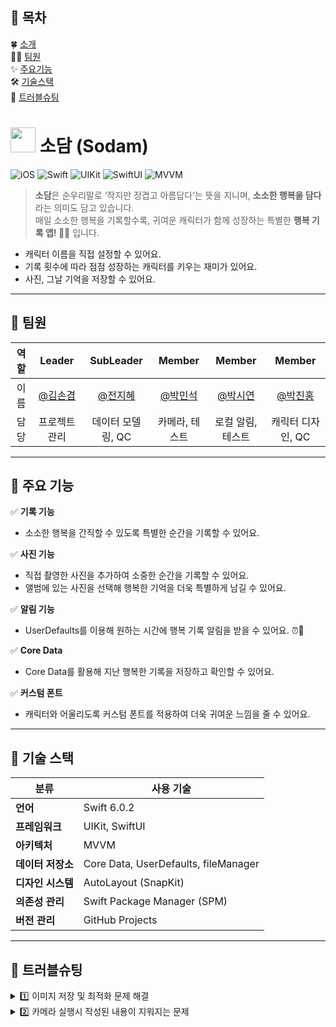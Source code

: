 ## 📖 목차
🍀 [소개](#-소담) <br>
👨‍💻 [팀원](#-팀원) <br>
✨ [주요기능](#-주요-기능) <br>
🛠 [기술스택](#-기술-스택) <br>
🧨 [트러블슈팅](#-트러블슈팅) <br>

# <img src="https://github.com/user-attachments/assets/d9a357a2-ce93-4b53-9eba-054461a405a7" width="40"> 소담 (Sodam)

![iOS](https://img.shields.io/badge/iOS-16.6+-blue.svg)
![Swift](https://img.shields.io/badge/Swift-6.0-orange.svg)
![UIKit](https://img.shields.io/badge/UIKit-Programmatic-blue.svg)
![SwiftUI](https://img.shields.io/badge/SwiftUI-Enabled-green.svg)
![MVVM](https://img.shields.io/badge/Architecture-MVVM-green.svg)

> **소담**은 순우리말로 ‘작지만 정겹고 아름답다’는 뜻을 지니며, **소소한 행복을 담다** 라는 의미도 담고 있습니다.<br>
> 매일 소소한 행복을 기록할수록, 귀여운 캐릭터가 함께 성장하는 특별한 **행복 기록 앱! 🌱💛** 입니다.

- 캐릭터 이름을 직접 설정할 수 있어요. 
- 기록 횟수에 따라 점점 성장하는 캐릭터를 키우는 재미가 있어요.
- 사진, 그날 기억을 저장할 수 있어요. 
---

## 📌 팀원  

| 역할  | Leader | SubLeader | Member | Member | Member |
|:----:|:------:|:---:|:------:|:------:|:----:|
| 이름  | [@김손겸](https://github.com/gyeomsony) | [@전지혜](https://github.com/emilyj4482) | [@박민석](https://github.com/maxminseok) | [@박시연](https://github.com/sy0201) | [@박진홍](https://github.com/jbnong07) |
| 담당  | 프로젝트 관리 | 데이터 모델링, QC | 카메라, 테스트 | 로컬 알림, 테스트 | 캐릭터 디자인, QC |

---

## 📌 주요 기능  

✅ **기록 기능**  
- 소소한 행복을 간직할 수 있도록 특별한 순간을 기록할 수 있어요.

✅ **사진 기능**  
- 직접 촬영한 사진을 추가하여 소중한 순간을 기록할 수 있어요.
- 앨범에 있는 사진을 선택해 행복한 기억을 더욱 특별하게 남길 수 있어요.

✅ **알림 기능**  
- UserDefaults를 이용해 원하는 시간에 행복 기록 알림을 받을 수 있어요. ⏰💛

✅ **Core Data**  
- Core Data를 활용해 지난 행복한 기록을 저장하고 확인할 수 있어요.

✅ **커스텀 폰트**

- 캐릭터와 어울리도록 커스텀 폰트를 적용하여 더욱 귀여운 느낌을 줄 수 있어요.

---

## 📌 기술 스택  

| 분류 | 사용 기술 |
| ---- | ---- |
| **언어** | Swift 6.0.2 |
| **프레임워크** | UIKit, SwiftUI |
| **아키텍처** | MVVM |
| **데이터 저장소** | Core Data, UserDefaults, fileManager |
| **디자인 시스템** | AutoLayout (SnapKit) |
| **의존성 관리** | Swift Package Manager (SPM) |
| **버전 관리** | GitHub Projects |

---

## 📌 트러블슈팅

<details>
<summary>1️⃣ 이미지 저장 및 최적화 문제 해결</summary>
<div markdown="1">
<br>
🔄 문제 상황
행복 기록 작성 시 촬영된 이미지가 저장될 때 크기 및 품질 조절이 필요했습니다.
리스트에서 섬네일을 사용할 때 원본 이미지 크기가 커서 로딩 지연 문제가 발생했고,
반대로 이미지 품질을 낮추면 상세 화면에서 해상도가 낮아지는 문제가 있었습니다.
🎯 해결 방안
✅ 1. 이미지 저장용 크기와 섬네일용 이미지를 따로 저장
기본 저장 크기 450px로 조정 (너무 크거나, 작지 않도록 기본 크기 설정)

```swift
/// 이미지를 저장하는 함수 : 리사이징 목표치 기본값 450
func saveImage(_ image: UIImage, with imagePath: String, size: CGFloat = 450) {
    /// 1.  이미지 리사이징
    let resizedImage = resizeImage(image, resizeFloat: size)
        
    /// 2. FileManager로 기기에 저장
    saveImageAsFile(image: resizedImage, imagePath: imagePath)
}
```
✅ 2. 리스트에서 표시할 썸네일 최적화
썸네일 크기를 150px로 줄여 리스트에서 빠르게 로드
비율을 유지하면서 가운데 영역을 crop하여 작은 이미지여도 깨지지않고 유지할 수 있도록 조정
```swift
    /// 썸네일 이미지 만드는 함수 : 리사이징 목표치 기본값 150
    func getThumbnailImage(with imagePath: String, size: CGFloat = 150) -> UIImage {
        guard let image = getImage(with: imagePath) else {
            return UIImage(resource: .kingdam3)
        }
        
        /// 이미지 크기
        let width = image.size.width
        let height = image.size.height
        
        let scale = size / min(width, height)
        
        /// 이미지 비율 유지한 채 150 크기로 줄임
        let newWidth = width * scale
        let newHeight = height * scale
        
        /// 가운데 부분을 crop 하기 위해 긴 부분만큼 이동시킬 offset 계산
        let xOffset = (newWidth - size) / -2.0
        let yOffset = (newHeight - size) / -2.0
        
        let renderer = UIGraphicsImageRenderer(size: CGSize(width: size, height: size))
        
        let thumbnail = renderer.image { _ in
            image.draw(in: CGRect(x: xOffset, y: yOffset, width: newWidth, height: newHeight))
        }
        
        return thumbnail
    }
```
최종 개선 결과
✅ 저장 시 원본 크기를 적절하게 조절하여 저장 공간 최적화
✅ 섬네일 이미지를 별도로 생성해 리스트 로딩 속도 개선
✅ 이미지 삭제 기능 추가로 불필요한 데이터 관리 가능

📌 추가 고려점:
캐싱 적용 시 NSCache 활용 검토
UIImage의 압축률을 추가 조절하여 더 최적화
<br>
</div>
</details>

<details>
<summary>2️⃣ 카메라 실행시 작성된 내용이 지워지는 문제</summary>
<div markdown="2">
<br>
https://www.notion.so/teamsparta/dfb08183f5214e43a7409b81c64be026
<br>
</div>
</details>


